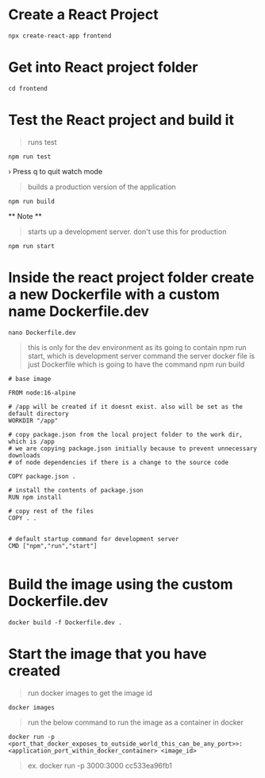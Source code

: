 # Create a React Project

```
npx create-react-app frontend
```

# Get into React project folder
```
cd frontend
```
# Test the React project and build it

> runs test

```
npm run test
```
› Press q to quit watch mode 

> builds a production version of the application

```
npm run build
```

** Note **

> starts up a development server. don't use this for production

```
npm run start
```

# Inside the react project folder create a new Dockerfile with a custom name Dockerfile.dev
```
nano Dockerfile.dev
```
> this is only for the dev environment as its going to contain npm run start, which is development server command
> the server docker file is just Dockerfile which is going to have the command npm run build

```
# base image

FROM node:16-alpine

# /app will be created if it doesnt exist. also will be set as the default directory
WORKDIR "/app"

# copy package.json from the local project folder to the work dir, which is /app
# we are copying package.json initially because to prevent unnecessary downloads
# of node dependencies if there is a change to the source code

COPY package.json .

# install the contents of package.json
RUN npm install

# copy rest of the files
COPY . .


# default startup command for development server
CMD ["npm","run","start"]


```

# Build the image using the custom Dockerfile.dev

```
docker build -f Dockerfile.dev . 
```

# Start the image that you have created

> run docker images to get the image id
```
docker images
```
> run the below command to run the image as a container in docker
```
docker run -p <port_that_docker_exposes_to_outside_world_this_can_be_any_port>>:<application_port_within_docker_container> <image_id>
```
> ex. docker run -p 3000:3000 cc533ea96fb1
